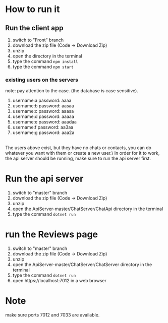 # How to run it

## Run the client app
1. switch to "Front" branch
1. download the zip file (Code -> Download Zip)
2. unzip
3. open the directory in the terminal
4. type the command `npm install`
5. type the command `npm start`


### existing users on the servers
note: pay attention to the case. (the database is case sensitive).
1. username:a password: aaaa
2. username:b password: aasaa
3. username:c password: aaasa
4. username:d password: aaaaa
5. username:e password: aaadaa
6. username:f password: aa3aa
7. username:g password: aaa2a
 <br />
The users above exist, but they have no chats or contacts, you can do whatever you want with them or create a new user.\
In order for it to work, the api server should be running, make sure to run the api server first.


# Run the api server 
1. switch to "master" branch
1. download the zip file (Code -> Download Zip)
2. unzip
3. open the ApiServer-master/ChatServer/ChatApi directory in the terminal
4. type the command `dotnet run`

# run the Reviews page
1. switch to "master" branch
1. download the zip file (Code -> Download Zip)
2. unzip
3. open the ApiServer-master/ChatServer/ChatServer directory in the terminal
4. type the command `dotnet run`
5. open https://localhost:7012 in a web browser

# Note
make sure ports 7012 and 7033 are available.

